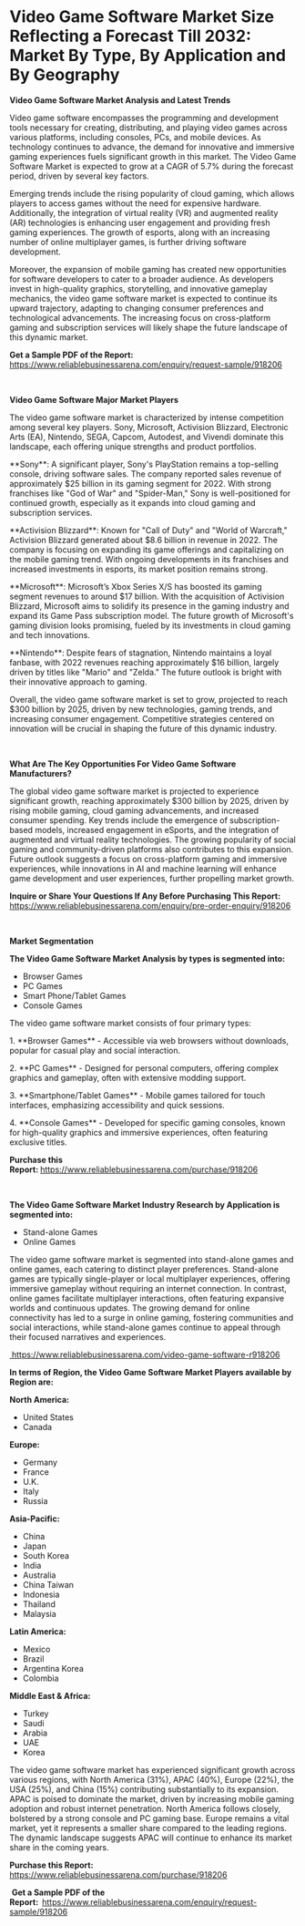 <p><h1>Video Game Software Market Size Reflecting a Forecast Till 2032: Market By Type, By Application and By Geography</h1></p><p><strong>Video Game Software Market Analysis and Latest Trends</strong></p>
<p><p>Video game software encompasses the programming and development tools necessary for creating, distributing, and playing video games across various platforms, including consoles, PCs, and mobile devices. As technology continues to advance, the demand for innovative and immersive gaming experiences fuels significant growth in this market. The Video Game Software Market is expected to grow at a CAGR of 5.7% during the forecast period, driven by several key factors.</p><p>Emerging trends include the rising popularity of cloud gaming, which allows players to access games without the need for expensive hardware. Additionally, the integration of virtual reality (VR) and augmented reality (AR) technologies is enhancing user engagement and providing fresh gaming experiences. The growth of esports, along with an increasing number of online multiplayer games, is further driving software development.</p><p>Moreover, the expansion of mobile gaming has created new opportunities for software developers to cater to a broader audience. As developers invest in high-quality graphics, storytelling, and innovative gameplay mechanics, the video game software market is expected to continue its upward trajectory, adapting to changing consumer preferences and technological advancements. The increasing focus on cross-platform gaming and subscription services will likely shape the future landscape of this dynamic market.</p></p>
<p><strong>Get a Sample PDF of the Report:&nbsp;</strong> <a href="https://www.reliablebusinessarena.com/enquiry/request-sample/918206?utm_campaign=1891&utm_medium=2&utm_source=Github&utm_content=ia&utm_term=17042025&utm_id=video-game-software">https://www.reliablebusinessarena.com/enquiry/request-sample/918206</a></p>
<p>&nbsp;</p>
<p><strong>Video Game Software Major Market Players</strong></p>
<p><p>The video game software market is characterized by intense competition among several key players. Sony, Microsoft, Activision Blizzard, Electronic Arts (EA), Nintendo, SEGA, Capcom, Autodest, and Vivendi dominate this landscape, each offering unique strengths and product portfolios.</p><p>**Sony**: A significant player, Sony's PlayStation remains a top-selling console, driving software sales. The company reported sales revenue of approximately $25 billion in its gaming segment for 2022. With strong franchises like "God of War" and "Spider-Man," Sony is well-positioned for continued growth, especially as it expands into cloud gaming and subscription services.</p><p>**Activision Blizzard**: Known for "Call of Duty" and "World of Warcraft," Activision Blizzard generated about $8.6 billion in revenue in 2022. The company is focusing on expanding its game offerings and capitalizing on the mobile gaming trend. With ongoing developments in its franchises and increased investments in esports, its market position remains strong.</p><p>**Microsoft**: Microsoft’s Xbox Series X/S has boosted its gaming segment revenues to around $17 billion. With the acquisition of Activision Blizzard, Microsoft aims to solidify its presence in the gaming industry and expand its Game Pass subscription model. The future growth of Microsoft's gaming division looks promising, fueled by its investments in cloud gaming and tech innovations.</p><p>**Nintendo**: Despite fears of stagnation, Nintendo maintains a loyal fanbase, with 2022 revenues reaching approximately $16 billion, largely driven by titles like "Mario" and "Zelda." The future outlook is bright with their innovative approach to gaming.</p><p>Overall, the video game software market is set to grow, projected to reach $300 billion by 2025, driven by new technologies, gaming trends, and increasing consumer engagement. Competitive strategies centered on innovation will be crucial in shaping the future of this dynamic industry.</p></p>
<p>&nbsp;</p>
<p><strong>What Are The Key Opportunities For Video Game Software Manufacturers?</strong></p>
<p><p>The global video game software market is projected to experience significant growth, reaching approximately $300 billion by 2025, driven by rising mobile gaming, cloud gaming advancements, and increased consumer spending. Key trends include the emergence of subscription-based models, increased engagement in eSports, and the integration of augmented and virtual reality technologies. The growing popularity of social gaming and community-driven platforms also contributes to this expansion. Future outlook suggests a focus on cross-platform gaming and immersive experiences, while innovations in AI and machine learning will enhance game development and user experiences, further propelling market growth.</p></p>
<p><strong>Inquire or Share Your Questions If Any Before Purchasing This Report:</strong> <a href="https://www.reliablebusinessarena.com/enquiry/pre-order-enquiry/918206?utm_campaign=1891&utm_medium=2&utm_source=Github&utm_content=ia&utm_term=17042025&utm_id=video-game-software">https://www.reliablebusinessarena.com/enquiry/pre-order-enquiry/918206</a></p>
<p>&nbsp;</p>
<p><strong>Market Segmentation</strong></p>
<p><strong>The Video Game Software Market Analysis by types is segmented into:</strong></p>
<p><ul><li>Browser Games</li><li>PC Games</li><li>Smart Phone/Tablet Games</li><li>Console Games</li></ul></p>
<p><p>The video game software market consists of four primary types: </p><p>1. **Browser Games** - Accessible via web browsers without downloads, popular for casual play and social interaction.</p><p>2. **PC Games** - Designed for personal computers, offering complex graphics and gameplay, often with extensive modding support.</p><p>3. **Smartphone/Tablet Games** - Mobile games tailored for touch interfaces, emphasizing accessibility and quick sessions.</p><p>4. **Console Games** - Developed for specific gaming consoles, known for high-quality graphics and immersive experiences, often featuring exclusive titles.</p></p>
<p><strong>Purchase this Report:&nbsp;</strong><a href="https://www.reliablebusinessarena.com/purchase/918206?utm_campaign=1891&utm_medium=2&utm_source=Github&utm_content=ia&utm_term=17042025&utm_id=video-game-software">https://www.reliablebusinessarena.com/purchase/918206</a></p>
<p>&nbsp;</p>
<p><strong>The Video Game Software Market Industry Research by Application is segmented into:</strong></p>
<p><ul><li>Stand-alone Games</li><li>Online Games</li></ul></p>
<p><p>The video game software market is segmented into stand-alone games and online games, each catering to distinct player preferences. Stand-alone games are typically single-player or local multiplayer experiences, offering immersive gameplay without requiring an internet connection. In contrast, online games facilitate multiplayer interactions, often featuring expansive worlds and continuous updates. The growing demand for online connectivity has led to a surge in online gaming, fostering communities and social interactions, while stand-alone games continue to appeal through their focused narratives and experiences.</p></p>
<p><a href="https://www.reliablebusinessarena.com/video-game-software-r918206?utm_campaign=1891&utm_medium=2&utm_source=Github&utm_content=ia&utm_term=17042025&utm_id=video-game-software">&nbsp;https://www.reliablebusinessarena.com/video-game-software-r918206</a></p>
<p><strong>In terms of Region, the Video Game Software Market Players available by Region are:</strong></p>
<p>
    <p> <strong> North America: </strong>
        <ul>
            <li>United States</li>
            <li>Canada</li>
        </ul>
        </p> 
    <p> <strong> Europe: </strong>
        <ul>
            <li>Germany</li>
            <li>France</li>
            <li>U.K.</li>
            <li>Italy</li>
            <li>Russia</li>
        </ul>
        </p> 
    <p> <strong> Asia-Pacific: </strong>
        <ul>
            <li>China</li>
            <li>Japan</li>
            <li>South Korea</li>
            <li>India</li>
            <li>Australia</li>
            <li>China Taiwan</li>
            <li>Indonesia</li>
            <li>Thailand</li>
            <li>Malaysia</li>
        </ul>
        </p> 
    <p> <strong> Latin America: </strong>
        <ul>
            <li>Mexico</li>
            <li>Brazil</li>
            <li>Argentina Korea</li>
            <li>Colombia</li>
        </ul>
        </p> 
    <p> <strong> Middle East & Africa: </strong>
        <ul>
            <li>Turkey</li>
            <li>Saudi</li>
            <li>Arabia</li>
            <li>UAE</li>
            <li>Korea</li>
        </ul>
    </p>
    </p>
<p><p>The video game software market has experienced significant growth across various regions, with North America (31%), APAC (40%), Europe (22%), the USA (25%), and China (15%) contributing substantially to its expansion. APAC is poised to dominate the market, driven by increasing mobile gaming adoption and robust internet penetration. North America follows closely, bolstered by a strong console and PC gaming base. Europe remains a vital market, yet it represents a smaller share compared to the leading regions. The dynamic landscape suggests APAC will continue to enhance its market share in the coming years.</p></p>
<p><strong>Purchase this Report: </strong><a href="https://www.reliablebusinessarena.com/purchase/918206?utm_campaign=1891&utm_medium=2&utm_source=Github&utm_content=ia&utm_term=17042025&utm_id=video-game-software">https://www.reliablebusinessarena.com/purchase/918206</a></p>
<p>&nbsp;<strong>Get a Sample PDF of the Report:&nbsp;&nbsp;</strong><a href="https://www.reliablebusinessarena.com/enquiry/request-sample/918206?utm_campaign=1891&utm_medium=2&utm_source=Github&utm_content=ia&utm_term=17042025&utm_id=video-game-software">https://www.reliablebusinessarena.com/enquiry/request-sample/918206</a></p>
<p><strong></strong></p>
<p><p></p><p></p><p></p></p>
